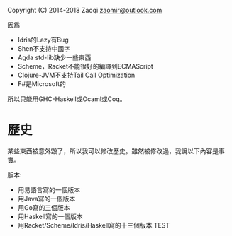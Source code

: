 Copyright (C) 2014-2018  Zaoqi <zaomir@outlook.com>

因爲
+ Idris的Lazy有Bug
+ Shen不支持中國字
+ Agda std-lib缺少一些東西
+ Scheme，Racket不能很好的編譯到ECMAScript
+ Clojure-JVM不支持Tail Call Optimization
+ F#是Microsoft的

所以只能用GHC-Haskell或Ocaml或Coq。

歷史
===
某些東西被意外毀了，所以我可以修改歷史。雖然被修改過，我說以下內容是事實。

版本:
+ 用易語言寫的一個版本
+ 用Java寫的一個版本
+ 用Go寫的三個版本
+ 用Haskell寫的一個版本
+ 用Racket/Scheme/Idris/Haskell寫的十三個版本
   TEST
